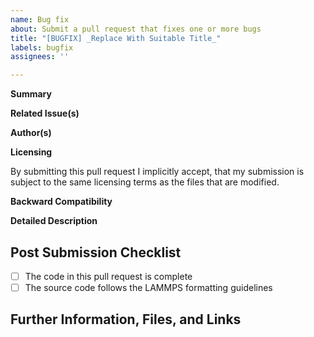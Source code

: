 ```yaml
---
name: Bug fix
about: Submit a pull request that fixes one or more bugs
title: "[BUGFIX] _Replace With Suitable Title_"
labels: bugfix
assignees: ''

---
```


**Summary**

<!--Briefly describe the bug or bugs, that are eliminated by this pull request.-->

**Related Issue(s)**

<!--If this request addresses or is related to an existing (open) GitHub issue, e.g. a bug report, mention the issue number number here following a pound sign (aka hashmark), e.g.`#222`.-->

**Author(s)**

<!--Please state name and affiliation of the author or authors that should be credited with the changes in this pull request-->

**Licensing**

By submitting this pull request I implicitly accept, that my submission is subject to the same licensing terms as the files that are modified.

**Backward Compatibility**

<!--Please state whether any changes in the pull request break backward compatibility for inputs, and - if yes - explain what has been changed and why-->

**Detailed Description**

<!--Provide any relevant details about how the fixed bug can be reproduced, how the changes are implemented, how correctness was verified, how other features - if any - in LAMMPS are affected-->

## Post Submission Checklist

<!--Please check the fields below as they are completed *after* the pull request is submitted-->
- [ ] The code in this pull request is complete
- [ ] The source code follows the LAMMPS formatting guidelines

## Further Information, Files, and Links

<!--Put any additional information here, attach relevant text or image files, and URLs to external sites (e.g. to download input decks for testing)-->
